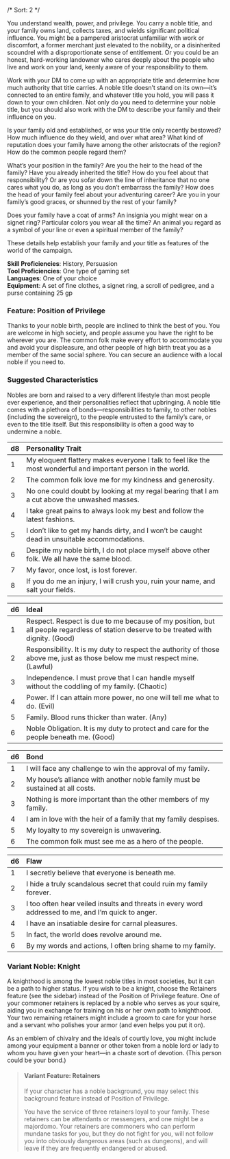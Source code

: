 /* 
Sort: 2 
*/

You understand wealth, power, and privilege. You carry a noble title, and your family owns land, collects taxes, and wields significant political influence. You might be a pampered aristocrat unfamiliar with work or discomfort, a former merchant just elevated to the nobility, or a disinherited scoundrel with a disproportionate sense of entitlement. Or you could be an honest, hard-working landowner who cares deeply about the people who live and work on your land, keenly aware of your responsibility to them.

Work with your DM to come up with an appropriate title and determine how much authority that title carries. A noble title doesn’t stand on its own—it’s connected to an entire family, and whatever title you hold, you will pass it down to your own children. Not only do you need to determine your noble title, but you should also work with the DM to describe your family and their influence on you.

Is your family old and established, or was your title only recently bestowed? How much influence do they wield, and over what area? What kind of reputation does your family have among the other aristocrats of the region? How do the common people regard them?

What’s your position in the family? Are you the heir to the head of the family? Have you already inherited the title? How do you feel about that responsibility? Or are you sofar down the line of inheritance that no one cares what you do, as long as you don’t embarrass the family? How does the head of your family feel about your adventuring career? Are you in your family’s good graces, or shunned by the rest of your family?

Does your family have a coat of arms? An insignia you might wear on a signet ring? Particular colors you wear all the time? An animal you regard as a symbol of your line or even a spiritual member of the family?

These details help establish your family and your title as features of the world of the campaign.

**Skill Proficiencies**: History, Persuasion  
**Tool Proficiencies**: One type of gaming set  
**Languages**: One of your choice  
**Equipment**: A set of fine clothes, a signet ring, a scroll of pedigree, and a purse containing 25 gp

### Feature: Position of Privilege

Thanks to your noble birth, people are inclined to think the best of you. You are welcome in high society, and people assume you have the right to be wherever you are. The common folk make every effort to accommodate you and avoid your displeasure, and other people of high birth treat you as a member of the same social sphere. You can secure an audience with a local noble if you need to.

### Suggested Characteristics

Nobles are born and raised to a very different lifestyle than most people ever experience, and their personalities reflect that upbringing. A noble title comes with a plethora of bonds—responsibilities to family, to other nobles (including the sovereign), to the people entrusted to the family’s care, or even to the title itself. But this responsibility is often a good way to undermine a noble.

| **d8** | **Personality Trait**                                                                                         |
|:-------|:--------------------------------------------------------------------------------------------------------------|
| 1      | My eloquent flattery makes everyone I talk to feel like the most wonderful and important person in the world. |
| 2      | The common folk love me for my kindness and generosity.                                                       |
| 3      | No one could doubt by looking at my regal bearing that I am a cut above the unwashed masses.                  |
| 4      | I take great pains to always look my best and follow the latest fashions.                                     |
| 5      | I don’t like to get my hands dirty, and I won’t be caught dead in unsuitable accommodations.                  |
| 6      | Despite my noble birth, I do not place myself above other folk. We all have the same blood.                   |
| 7      | My favor, once lost, is lost forever.                                                                         |
| 8      | If you do me an injury, I will crush you, ruin your name, and salt your fields.                               |

| **d6** | **Ideal**                                                                                                                             |
|:-------|:--------------------------------------------------------------------------------------------------------------------------------------|
| 1      | Respect. Respect is due to me because of my position, but all people regardless of station deserve to be treated with dignity. (Good) |
| 2      | Responsibility. It is my duty to respect the authority of those above me, just as those below me must respect mine. (Lawful)          |
| 3      | Independence. I must prove that I can handle myself without the coddling of my family. (Chaotic)                                      |
| 4      | Power. If I can attain more power, no one will tell me what to do. (Evil)                                                             |
| 5      | Family. Blood runs thicker than water. (Any)                                                                                          |
| 6      | Noble Obligation. It is my duty to protect and care for the people beneath me. (Good)                                                 |

| **d6** | **Bond**                                                                      |
|:-------|:------------------------------------------------------------------------------|
| 1      | I will face any challenge to win the approval of my family.                   |
| 2      | My house’s alliance with another noble family must be sustained at all costs. |
| 3      | Nothing is more important than the other members of my family.                |
| 4      | I am in love with the heir of a family that my family despises.               |
| 5      | My loyalty to my sovereign is unwavering.                                     |
| 6      | The common folk must see me as a hero of the people.                          |

| **d6** | **Flaw**                                                                                           |
|:-------|:---------------------------------------------------------------------------------------------------|
| 1      | I secretly believe that everyone is beneath me.                                                    |
| 2      | I hide a truly scandalous secret that could ruin my family forever.                                |
| 3      | I too often hear veiled insults and threats in every word addressed to me, and I’m quick to anger. |
| 4      | I have an insatiable desire for carnal pleasures.                                                  |
| 5      | In fact, the world does revolve around me.                                                         |
| 6      | By my words and actions, I often bring shame to my family.                                         |

### Variant Noble: Knight

A knighthood is among the lowest noble titles in most societies, but it can be a path to higher status. If you wish to be a knight, choose the Retainers feature (see the sidebar) instead of the Position of Privilege feature. One of your commoner retainers is replaced by a noble who serves as your squire, aiding you in exchange for training on his or her own path to knighthood. Your two remaining retainers might include a groom to care for your horse and a servant who polishes your armor (and even helps you put it on).

As an emblem of chivalry and the ideals of courtly love, you might include among your equipment a banner or other token from a noble lord or lady to whom you have given your heart—in a chaste sort of devotion. (This person could be your bond.)

> #### Variant Feature: Retainers
>
> If your character has a noble background, you may select this background feature instead of Position of Privilege.
>
> You have the service of three retainers loyal to your family. These retainers can be attendants or messengers, and one might be a majordomo. Your retainers are commoners who can perform mundane tasks for you, but they do not fight for you, will not follow you into obviously dangerous areas (such as dungeons), and will leave if they are frequently endangered or abused.
